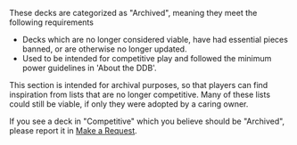 These decks are categorized as "Archived", meaning they meet the following requirements
- Decks which are no longer considered viable, have had essential pieces banned, or are otherwise no longer updated.
- Used to be intended for competitive play and followed the minimum power guidelines in 'About the DDB'.
  
This section is intended for archival purposes, so that players can find inspiration from lists that are no longer competitive. Many of these lists could still be viable, if only they were adopted by a caring owner.

If you see a deck in "Competitive" which you believe should be "Archived", please report it in [Make a Request](/request).